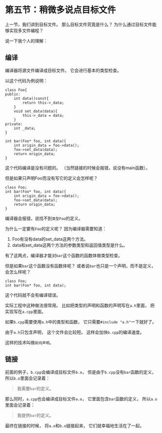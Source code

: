 # 第五节：稍微多说点目标文件

上一节，我们讲到目标文件。
那么目标文件究竟是什么？
为什么通过目标文件能够实现多文件编程？

说一下我个人的理解：

## 编译

编译器将源文件编译成目标文件。
它会进行基本的类型检查。

以这个代码为例说明：

    class Foo{
    public:
        int data()const{
            return this->_data;
        }
        void set_data(data){
            this->_data = data;
        }
    private:
        int _data;
    }

    int bar(Foo* foo, int data){
        int origin_data = foo->data();
        foo->set_data(data);
        return origin_data;
    }

这个代码编译是没有问题的。
（当然链接的时候会报错，说没有main函数）。

但是如果只声明Foo而没有写它的定义会怎样呢？

    class Foo;
    int bar(Foo* foo, int data){
        int origin_data = foo->data();
        foo->set_data(data);
        return origin_data;
    }

编译器会报错，说找不到`类型Foo`的定义。

为什么一定要有`Foo`的定义呢？
因为编译器需要知道：

1. Foo有没有data的set_data这两个方法。
2. data和set_data这两个方法的参数类型和返回值类型是什么。

有了这两点，编译器才能对`bar`这个函数的函数体做类型检查。

但是如果`bar`这个函数没有函数体呢？
或者说`bar`也只是一个声明，而不是定义，会怎么样呢？

    class Foo;
    int bar(Foo* foo, int data);

这个代码就不会有编译错误。

实际工程中这种做法很常用。
比如把类型的声明和函数的声明写在`a.h`里面，
把实现写在`a.cpp`里面。

如果`b.cpp`需要使用`a.h`中的类型和函数，
它只需要`#include "a.h"`一下就好了。

由于`a.h`只包含声明，
这个文件会比较短。
这样会加快`b.cpp`的编译速度。

这样的技术叫做`前向声明`。

## 链接

前面的例子，`b.cpp`会编译成目标文件`b.o`，
但是由于`b.cpp`没有`bar`函数的定义，
所以`b.o`里面会记录着：

> 我需要`bar`的定义。

那么同时，`a.cpp`也会编译成目标文件`a.o`，
它里面包含`bar`函数的定义，
所以`a.o`里面会记录着：

> 我提供`bar`的定义。

最终在链接的时候，
将`a.o`和`b.o`链接起来，
它们就幸福地生活在了一起。
